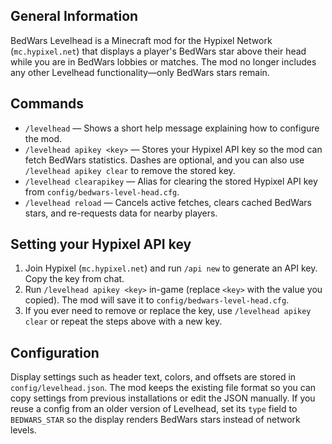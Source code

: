 ## General Information
BedWars Levelhead is a Minecraft mod for the Hypixel Network (`mc.hypixel.net`) that displays a player's BedWars star above their head while you are in BedWars lobbies or matches. The mod no longer includes any other Levelhead functionality—only BedWars stars remain.

## Commands
* `/levelhead` — Shows a short help message explaining how to configure the mod.
* `/levelhead apikey <key>` — Stores your Hypixel API key so the mod can fetch BedWars statistics. Dashes are optional, and you can also use `/levelhead apikey clear` to remove the stored key.
* `/levelhead clearapikey` — Alias for clearing the stored Hypixel API key from `config/bedwars-level-head.cfg`.
* `/levelhead reload` — Cancels active fetches, clears cached BedWars stars, and re-requests data for nearby players.

## Setting your Hypixel API key
1. Join Hypixel (`mc.hypixel.net`) and run `/api new` to generate an API key. Copy the key from chat.
2. Run `/levelhead apikey <key>` in-game (replace `<key>` with the value you copied). The mod will save it to `config/bedwars-level-head.cfg`.
3. If you ever need to remove or replace the key, use `/levelhead apikey clear` or repeat the steps above with a new key.

## Configuration
Display settings such as header text, colors, and offsets are stored in `config/levelhead.json`. The mod keeps the existing file format so you can copy settings from previous installations or edit the JSON manually. If you reuse a config from an older version of Levelhead, set its `type` field to `BEDWARS_STAR` so the display renders BedWars stars instead of network levels.

